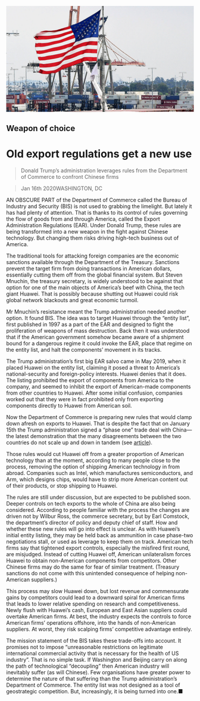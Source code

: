 ![](./images/20200118_USP503.jpg)

## Weapon of choice

# Old export regulations get a new use

> Donald Trump’s administration leverages rules from the Department of Commerce to confront Chinese firms

> Jan 16th 2020WASHINGTON, DC

AN OBSCURE PART of the Department of Commerce called the Bureau of Industry and Security (BIS) is not used to grabbing the limelight. But lately it has had plenty of attention. That is thanks to its control of rules governing the flow of goods from and through America, called the Export Administration Regulations (EAR). Under Donald Trump, these rules are being transformed into a new weapon in the fight against Chinese technology. But changing them risks driving high-tech business out of America.

The traditional tools for attacking foreign companies are the economic sanctions available through the Department of the Treasury. Sanctions prevent the target firm from doing transactions in American dollars, essentially cutting them off from the global financial system. But Steven Mnuchin, the treasury secretary, is widely understood to be against that option for one of the main objects of America’s beef with China, the tech giant Huawei. That is possibly because shutting out Huawei could risk global network blackouts and great economic turmoil.

Mr Mnuchin’s resistance meant the Trump administration needed another option. It found BIS. The idea was to target Huawei through the “entity list”, first published in 1997 as a part of the EAR and designed to fight the proliferation of weapons of mass destruction. Back then it was understood that if the American government somehow became aware of a shipment bound for a dangerous regime it could invoke the EAR, place that regime on the entity list, and halt the components’ movement in its tracks.

The Trump administration’s first big EAR salvo came in May 2019, when it placed Huawei on the entity list, claiming it posed a threat to America’s national-security and foreign-policy interests. Huawei denies that it does. The listing prohibited the export of components from America to the company, and seemed to inhibit the export of American-made components from other countries to Huawei. After some initial confusion, companies worked out that they were in fact prohibited only from exporting components directly to Huawei from American soil.

Now the Department of Commerce is preparing new rules that would clamp down afresh on exports to Huawei. That is despite the fact that on January 15th the Trump administration signed a “phase one” trade deal with China—the latest demonstration that the many disagreements between the two countries do not scale up and down in tandem (see [article](https://www.economist.com//finance-and-economics/2020/01/16/the-new-us-china-trade-deal-marks-an-uneasy-truce)).

Those rules would cut Huawei off from a greater proportion of American technology than at the moment, according to many people close to the process, removing the option of shipping American technology in from abroad. Companies such as Intel, which manufactures semiconductors, and Arm, which designs chips, would have to strip more American content out of their products, or stop shipping to Huawei.

The rules are still under discussion, but are expected to be published soon. Deeper controls on tech exports to the whole of China are also being considered. According to people familiar with the process the changes are driven not by Wilbur Ross, the commerce secretary, but by Earl Comstock, the department’s director of policy and deputy chief of staff. How and whether these new rules will go into effect is unclear. As with Huawei’s initial entity listing, they may be held back as ammunition in case phase-two negotiations stall, or used as leverage to keep them on track. American tech firms say that tightened export controls, especially the misfired first round, are misjudged. Instead of cutting Huawei off, American unilateralism forces Huawei to obtain non-American components from competitors. Other Chinese firms may do the same for fear of similar treatment. (Treasury sanctions do not come with this unintended consequence of helping non-American suppliers.)

This process may slow Huawei down, but lost revenue and commensurate gains by competitors could lead to a downward spiral for American firms that leads to lower relative spending on research and competitiveness. Newly flush with Huawei’s cash, European and East Asian suppliers could overtake American firms. At best, the industry expects the controls to force American firms’ operations offshore, into the hands of non-American suppliers. At worst, they risk scalping firms’ competitive advantage entirely.

The mission statement of the BIS takes these trade-offs into account. It promises not to impose “unreasonable restrictions on legitimate international commercial activity that is necessary for the health of US industry”. That is no simple task. If Washington and Beijing carry on along the path of technological “decoupling” then American industry will inevitably suffer (as will Chinese). Few organisations have greater power to determine the nature of that suffering than the Trump administration’s Department of Commerce. The entity list was not designed as a tool of geostrategic competition. But, increasingly, it is being turned into one.■